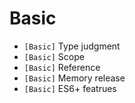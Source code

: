 # Basic

* `[Basic]` Type judgment
* `[Basic]` Scope
* `[Basic]` Reference
* `[Basic]` Memory release
* `[Basic]` ES6+ featrues
